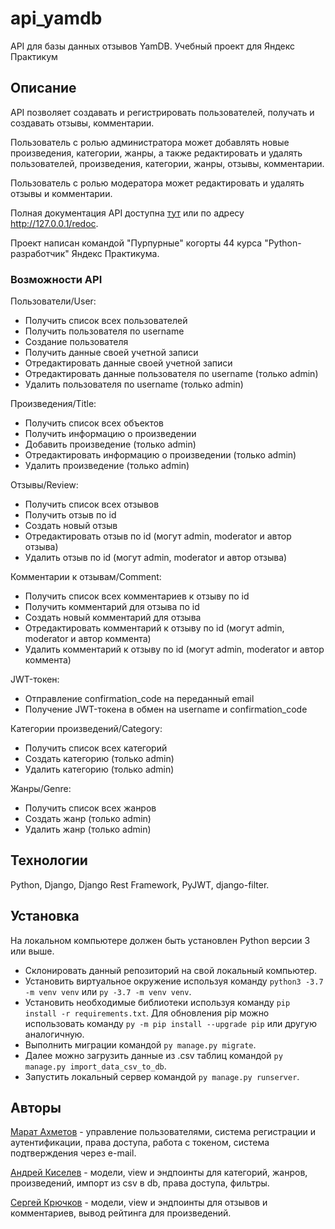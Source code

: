 # api_yamdb
API для базы данных отзывов YamDB. Учебный проект для Яндекс Практикум

## Описание

API позволяет создавать и регистрировать пользователей, получать и создавать отзывы, комментарии.

Пользователь с ролью администратора может добавлять новые произведения, категории, жанры, а также редактировать и удалять пользователей, произведения, категории, жанры, отзывы, комментарии.

Пользователь с ролью модератора может редактировать и удалять отзывы и комментарии.

Полная документация API доступна [тут](https://github.com/marashka/api_yamdb/blob/master/api_yamdb/static/redoc.yaml) или по адресу http://127.0.0.1/redoc.

Проект написан командой "Пурпурные" когорты 44 курса "Python-разработчик" Яндекс Практикума.

### Возможности API
Пользователи/User:
- Получить список всех пользователей
- Получить пользователя по username
- Cоздание пользователя
- Получить данные своей учетной записи
- Отредактировать данные своей учетной записи
- Отредактировать данные пользователя по username (только admin)
- Удалить пользователя по username (только admin)


Произведения/Title:
- Получить список всех объектов
- Получить информацию о произведении
- Добавить произведение (только admin)
- Отредактировать информацию о произведении (только admin)
- Удалить произведение (только admin)

Отзывы/Review:
- Получить список всех отзывов 
- Получить отзыв по id 
- Создать новый отзыв
- Отредактировать отзыв по id (могут admin, moderator и автор отзыва)
- Удалить отзыв по id (могут admin, moderator и автор отзыва)

Комментарии к отзывам/Comment:
- Получить список всех комментариев к отзыву по id
- Получить комментарий для отзыва по id 
- Создать новый комментарий для отзыва
- Отредактировать комментарий к отзыву по id (могут admin, moderator и автор коммента)
- Удалить комментарий к отзыву по id (могут admin, moderator и автор коммента)

JWT-токен:
- Отправление confirmation_code на переданный email
- Получение JWT-токена в обмен на username и confirmation_code

Категории произведений/Category: 
- Получить список всех категорий
- Cоздать категорию (только admin)
- Удалить категорию (только admin)

Жанры/Genre:
- Получить список всех жанров
- Создать жанр (только admin)
- Удалить жанр (только admin)

## Технологии
Python, Django, Django Rest Framework, PyJWT, django-filter.

## Установка
На локальном компьютере должен быть установлен Python версии 3 или выше.

- Склонировать данный репозиторий на свой локальный компьютер.
- Установить виртуальное окружение используя команду `python3 -3.7 -m venv venv` или `py -3.7 -m venv venv`.
- Установить необходимые библиотеки используя команду `pip install -r requirements.txt`. Для обновления pip можно использовать команду `py -m pip install --upgrade pip` или другую аналогичную.
- Выполнить миграции командой `py manage.py migrate`. 
- Далее можно загрузить данные из .csv таблиц командой `py manage.py import_data_csv_to_db`.
- Запустить локальный сервер командой `py manage.py runserver`.

## Авторы
[Марат Ахметов](https://github.com/marashka) - управление пользователями, система регистрации и аутентификации, права доступа, работа с токеном, система подтверждения через e-mail.

[Андрей Киселев](https://github.com/Faelris) - модели, view и эндпоинты для категорий, жанров, произведений, импорт из csv в db, права доступа, фильтры.

[Сергей Крючков](https://github.com/Serg-7x) - модели, view и эндпоинты для отзывов и комментариев, вывод рейтинга для произведений.